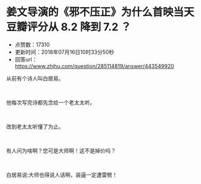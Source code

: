 # 姜文导演的《邪不压正》为什么首映当天豆瓣评分从 8.2 降到 7.2 ？
- 点赞数：17310
- 更新时间：2018年07月16日10时33分50秒
- 回答url：https://www.zhihu.com/question/285114819/answer/443549920
<body>
 <p data-pid="F2RyTjbK">从前有个诗人叫白居易。</p>
 <p class="ztext-empty-paragraph"><br></p>
 <p data-pid="_s31sDOp">他每次写完诗都先念给一个老太太听。</p>
 <p class="ztext-empty-paragraph"><br></p>
 <p data-pid="lwPOgPID">改到老太太听懂了为止。</p>
 <p class="ztext-empty-paragraph"><br></p>
 <p data-pid="clWT6os0">有人问为啥啊？您可是大师啊！这不是掉价吗？</p>
 <p class="ztext-empty-paragraph"><br></p>
 <p data-pid="d7-UsnIJ">白居易说:大师也得说人话啊，装逼一定遭雷劈！</p>
</body>